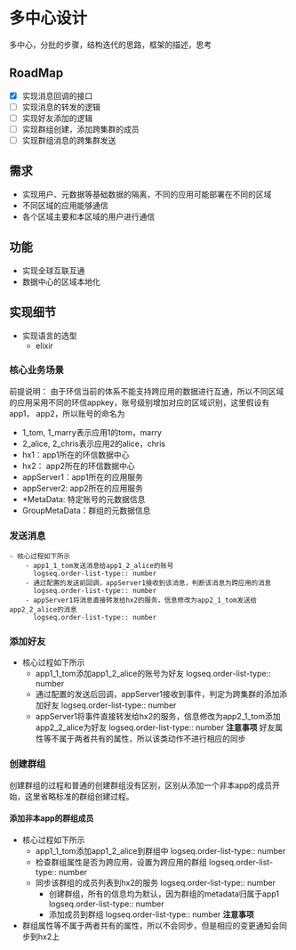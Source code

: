 # 多中心设计

多中心，分批的步骤，结构迭代的思路，框架的描述，思考

## RoadMap

- [X] 实现消息回调的接口
- [ ] 实现消息的转发的逻辑
- [ ] 实现好友添加的逻辑
- [ ] 实现群组创建，添加跨集群的成员
- [ ] 实现群组消息的跨集群发送

## 需求
- 实现用户、元数据等基础数据的隔离，不同的应用可能部署在不同的区域
- 不同区域的应用能够通信
- 各个区域主要和本区域的用户进行通信

## 功能
- 实现全球互联互通
- 数据中心的区域本地化

## 实现细节
- 实现语言的选型
	- elixir

### 核心业务场景

前提说明： 由于环信当前的体系不能支持跨应用的数据进行互通，所以不同区域的应用采用不同的环信appkey，账号级别增加对应的区域识别，这里假设有app1， app2，所以账号的命名为

- 1_tom, 1_marry表示应用1的tom，marry
- 2_alice, 2_chris表示应用2的alice，chris
- hx1：app1所在的环信数据中心
- hx2： app2所在的环信数据中心
- appServer1：app1所在的应用服务
- appServer2: app2所在的应用服务
- *MetaData: 特定账号的元数据信息
- GroupMetaData：群组的元数据信息

### 发送消息
	- 核心过程如下所示
		- app1_1_tom发送消息给app1_2_alice的账号
		  logseq.order-list-type:: number
		- 通过配置的发送前回调，appServer1接收到该消息，判断该消息为跨应用的消息
		  logseq.order-list-type:: number
		- appServer1将消息直接转发给hx2的服务，信息修改为app2_1_tom发送给app2_2_alice的消息
		  logseq.order-list-type:: number

### 添加好友
- 核心过程如下所示
	- app1_1_tom添加app1_2_alice的账号为好友
	  logseq.order-list-type:: number
	- 通过配置的发送后回调，appServer1接收到事件，判定为跨集群的添加添加好友
	  logseq.order-list-type:: number
	- appServer1将事件直接转发给hx2的服务，信息修改为app2_1_tom添加app2_2_alice为好友
	  logseq.order-list-type:: number
**注意事项**
好友属性等不属于两者共有的属性，所以该类动作不进行相应的同步

### 创建群组
创建群组的过程和普通的创建群组没有区别，区别从添加一个非本app的成员开始，这里省略标准的群组创建过程。
#### 添加非本app的群组成员
- 核心过程如下所示
	- app1_1_tom添加app1_2_alice到群组中
	  logseq.order-list-type:: number
	- 检查群组属性是否为跨应用，设置为跨应用的群组
	  logseq.order-list-type:: number
	- 同步该群组的成员列表到hx2的服务
	  logseq.order-list-type:: number
		- 创建群组，所有的信息均为默认，因为群组的metadata归属于app1
		  logseq.order-list-type:: number
		- 添加成员到群组
		  logseq.order-list-type:: number
**注意事项**
- 群组属性等不属于两者共有的属性，所以不会同步，但是相应的变更通知会同步到hx2上